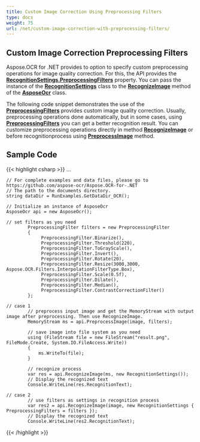 ```yaml
---
title: Custom Image Correction Using Preprocessing Filters
type: docs
weight: 75
url: /net/custom-image-correction-with-preprocessing-filters/
---
```

## **Custom Image Correction Preprocessing Filters**
Aspose.OCR for .NET provides to option to specify custom preprocessing operations for image quality correction. 
For this, the API provides the [**RecognitionSettings.PreprocessingFilters**](https://reference.aspose.com/ocr/net/aspose.ocr/recognitionsettings/properties/preprocessingfilters) property. 
You can pass the instance of the [**RecognitionSettings**](https://reference.aspose.com/ocr/net/aspose.ocr/recognitionsettings) class to the [**RecognizeImage**](https://reference.aspose.com/ocr/net/aspose.ocr/asposeocr/methods/recognizeimage/index) method of the [**AsposeOcr**](https://reference.aspose.com/ocr/net/aspose.ocr/asposeocr) class.

The following code snippet demonstrates the use of the [**PreprocessingFilters**](https://reference.aspose.com/ocr/net/aspose.ocr.models.preprocessingfilters/preprocessingfilter) provides custom image quality correction. 
Usually, preprocessing operations done automatically, but in some cases, using [**PreprocessingFilters**](https://reference.aspose.com/ocr/net/aspose.ocr.models.preprocessingfilters/preprocessingfilter) you can get a better recognition result.
You can customize preprocessing operations directly in method [**RecognizeImage**](https://reference.aspose.com/ocr/net/aspose.ocr.asposeocr/recognizeimage/methods/5) or before recognitionprocess using [**PreprocessImage**](https://reference.aspose.com/ocr/net/aspose.ocr.asposeocr/preprocessimage/methods/1) method.


## Sample Code

{{< highlight csharp >}}
...

	// For complete examples and data files, please go to https://github.com/aspose-ocr/Aspose.OCR-for-.NET
	// The path to the documents directory.
	string dataDir = RunExamples.GetDataDir_OCR();

	// Initialize an instance of AsposeOcr
	AsposeOcr api = new AsposeOcr();

	// set filters as you need
            PreprocessingFilter filters = new PreprocessingFilter
            {
                 PreprocessingFilter.Binarize(),
                 PreprocessingFilter.Threshold(220),
                 PreprocessingFilter.ToGrayScale(),
                 PreprocessingFilter.Invert(),
                 PreprocessingFilter.Rotate(20),
                 PreprocessingFilter.Resize(3000,3000, Aspose.OCR.Filters.InterpolationFilterType.Box),
                 PreprocessingFilter.Scale(0.5f),
                 PreprocessingFilter.Dilate(),
				 PreprocessingFilter.Median(),
				 PreprocessingFilter.ContrastCorrectionFilter()
            };

    // case 1
            // preprocess input image and get the MemoryStream with output image after preprocessing. Then use RecognizeImage.
            MemoryStream ms = api.PreprocessImage(image, filters);

            // save image into file system as you need
            using (FileStream file = new FileStream("result.png", FileMode.Create, System.IO.FileAccess.Write))
            {
                ms.WriteTo(file);
            }

            // recognize process
            var res = api.RecognizeImage(ms, new RecognitionSettings());
			// Display the recognized text
            Console.WriteLine(res.RecognitionText);

    // case 2 
            // use filters as settings in recognition process
            var res2 = api.RecognizeImage(image, new RecognitionSettings { PreprocessingFilters = filters });
			// Display the recognized text
            Console.WriteLine(res2.RecognitionText);
			
			
{{< /highlight >}}


